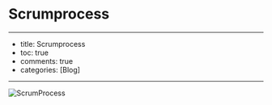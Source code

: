 # Scrumprocess

- - -
- title: Scrumprocess
- toc: true
- comments: true
- categories: [Blog]
- - -



![ScrumProcess]({{site.baseurl}}/images/scrumprocess.png)